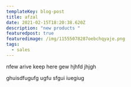 ```yaml
---
templateKey: blog-post
title: afzal
date: 2021-02-15T18:20:38.620Z
description: "new products "
featuredpost: true
featuredimage: /img/11555078287oebchqyaje.png
tags:
  - sales
---
```

nfew arive keep here gew hjhfd jhjgh

 ghuisdfugufg ugfu sfgui iuegiug